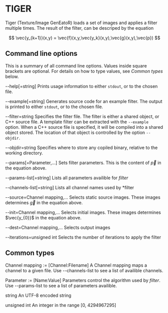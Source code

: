 TIGER
=====
Tiger (Texture/Image GenEatoR) loads a set of images and applies a filter multiple times. The result of the filter, can be descriped by the equation

$$
    \vec{y_{k+1}}(x,y) = \vec{f}(x,y,\vec{y_k}(x,y),\vec{g}(x,y),\vec{p})
$$



Command line options
--------------------

This is a summary of all command line options. Values inside square brackets are optional. For details on how to type values, see *Common types* below.

--help[=string]
    Prints usage information to either `stdout`, or to the chosen file.

--example[=string]
    Generates source code for an example filter. The output is printed to either `stdout`, or to the chosen file.

--filter=string
    Specifies the filter file. The filter is either a shared object, or C++ source file. A template filter can be extracted with the `--example` option. When a C++ source file is specified, it will be compiled into a shared object stored. The location of that object is controlled by the option `--objdir`.

--objdir=string
    Specifies where to store any copiled binary, relative to the working directory.

--params[=Parameter,...]
    Sets filter parameters. This is the content of $\vec{p}$ in the equation above.

--params-list[=string]
    Lists all parameters availible for *filter*

--channels-list[=string]
    Lists all channel names used by *filter

--source=Channel mapping,...
    Selects static source images. These images determines $\vec{g}$ in the equation above.

--init=Channel mapping,...
    Selects initial images. These images determines $\vec{y_{0}}$ in the equation above.

--dest=Channel mapping,...
    Selects output images

--iterations=unsigned int
    Selects the number of iterations to apply the filter


Common types
------------

Channel mapping := [Channel:Filename]
    A Channel mapping maps a channel to a given file. Use --channels-list to see a list of availible channels.

Parameter := [Name:Value]
    Parameters control the algorithm used by *filter*. Use --params-list to see a list of parameters availible.

string
    An UTF-8 encoded string

unsigned int
    An integer in the range [0, 4294967295]
